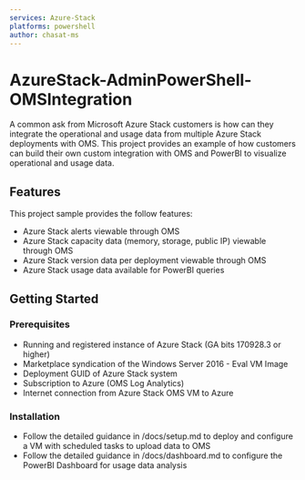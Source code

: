 ```yaml
---
services: Azure-Stack
platforms: powershell
author: chasat-ms
---
```


# AzureStack-AdminPowerShell-OMSIntegration

A common ask from Microsoft Azure Stack customers is how can they integrate the operational and usage data from multiple Azure Stack deployments with OMS.  This project provides an example of how customers can build their own custom integration with OMS and PowerBI to visualize operational and usage data.

## Features

This project sample provides the follow features:

* Azure Stack alerts viewable through OMS
* Azure Stack capacity data (memory, storage, public IP) viewable through OMS
* Azure Stack version data per deployment viewable through OMS
* Azure Stack usage data available for PowerBI queries

## Getting Started

### Prerequisites

- Running and registered instance of Azure Stack (GA bits 170928.3 or higher)
- Marketplace syndication of the Windows Server 2016 - Eval VM Image
- Deployment GUID of Azure Stack system
- Subscription to Azure (OMS Log Analytics)
- Internet connection from Azure Stack OMS VM to Azure


### Installation

- Follow the detailed guidance in /docs/setup.md to deploy and configure a VM with scheduled tasks to upload data to OMS
- Follow the detailed guidance in /docs/dashboard.md to configure the PowerBI Dashboard for usage data analysis
